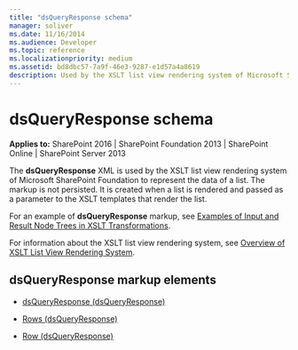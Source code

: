 ```yaml
---
title: "dsQueryResponse schema"
manager: soliver
ms.date: 11/16/2014
ms.audience: Developer
ms.topic: reference
ms.localizationpriority: medium
ms.assetid: bd8dbc57-7a9f-46e3-9287-e1d57a4a8619
description: Used by the XSLT list view rendering system of Microsoft SharePoint Foundation to represent the data of a list.
---
```


# dsQueryResponse schema

**Applies to:** SharePoint 2016 | SharePoint Foundation 2013 | SharePoint Online | SharePoint Server 2013

The **dsQueryResponse** XML is used by the XSLT list view rendering system of Microsoft SharePoint Foundation to represent the data of a list. The markup is not persisted. It is created when a list is rendered and passed as a parameter to the XSLT templates that render the list.

For an example of **dsQueryResponse** markup, see [Examples of Input and Result Node Trees in XSLT Transformations](https://msdn.microsoft.com/library/cbe88144-25ac-4cd2-8f2a-50e8c271c6ae%28Office.15%29.aspx).

For information about the XSLT list view rendering system, see [Overview of XSLT List View Rendering System](https://msdn.microsoft.com/library/7c1e0b6f-f53f-4379-a2b3-fbbaf2e00593%28Office.15%29.aspx).

## dsQueryResponse markup elements

- [dsQueryResponse (dsQueryResponse)](dsqueryresponse.md)

- [Rows (dsQueryResponse)](rows-dsqueryresponse.md)

- [Row (dsQueryResponse)](row-dsqueryresponse.md)
